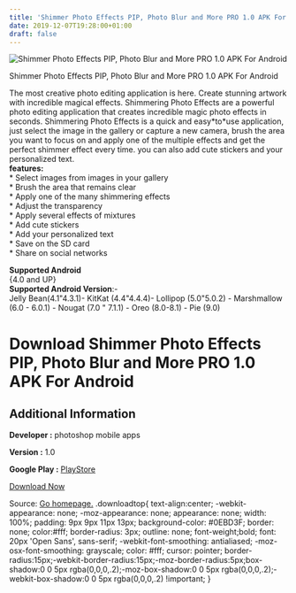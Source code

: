 ```yaml
---
title: 'Shimmer Photo Effects PIP, Photo Blur and More PRO 1.0 APK For Android'
date: 2019-12-07T19:28:00+01:00
draft: false
---
```


![Shimmer Photo Effects PIP, Photo Blur and More PRO 1.0 APK For Android](https://i0.wp.com/apkhome.net/wp-content/uploads/2019/12/Shimmer-Photo-Effects-PIP-Photo-Blur-and-More-PRO-1.0.png "Shimmer Photo Effects PIP, Photo Blur and More PRO 1.0 APK For Android")

  

Shimmer Photo Effects PIP, Photo Blur and More PRO 1.0 APK For Android

The most creative photo editing application is here. Create stunning artwork with incredible magical effects. Shimmering Photo Effects are a powerful photo editing application that creates incredible magic photo effects in seconds. Shimmering Photo Effects is a quick and easy\*to\*use application, just select the image in the gallery or capture a new camera, brush the area you want to focus on and apply one of the multiple effects and get the perfect shimmer effect every time. you can also add cute stickers and your personalized text.  
**features:**  
\* Select images from images in your gallery  
\* Brush the area that remains clear  
\* Apply one of the many shimmering effects  
\* Adjust the transparency  
\* Apply several effects of mixtures  
\* Add cute stickers  
\* Add your personalized text  
\* Save on the SD card  
\* Share on social networks

**Supported Android**  
{4.0 and UP}  
**Supported Android Version**:-  
Jelly Bean(4.1"4.3.1)- KitKat (4.4"4.4.4)- Lollipop (5.0"5.0.2) - Marshmallow (6.0 - 6.0.1) - Nougat (7.0 " 7.1.1) - Oreo (8.0-8.1) - Pie (9.0)

Download Shimmer Photo Effects PIP, Photo Blur and More PRO 1.0 APK For Android
===============================================================================

Additional Information
----------------------

**Developer :** photoshop mobile apps

**Version :** 1.0

**Google Play :** [PlayStore](https://play.google.com/store/apps/details?id=com.psma.shimmerphotoeffects)

  

[Download Now](https://store4app.co/post/shimmer-photo-effects-pip-photo-blur-and-more-pro-1-0-apk-for-android_1575743155)

  
Source: [Go homepage.](https://store4app.co/post/shimmer-photo-effects-pip-photo-blur-and-more-pro-1-0-apk-for-android_1575743155) .downloadtop{ text-align:center; -webkit-appearance: none; -moz-appearance: none; appearance: none; width: 100%; padding: 9px 9px 11px 13px; background-color: #0EBD3F; border: none; color:#fff; border-radius: 3px; outline: none; font-weight;bold; font: 20px 'Open Sans', sans-serif; -webkit-font-smoothing: antialiased; -moz-osx-font-smoothing: grayscale; color: #fff; cursor: pointer; border-radius:15px;-webkit-border-radius:15px;-moz-border-radius:5px;box-shadow:0 0 5px rgba(0,0,0,.2);-moz-box-shadow:0 0 5px rgba(0,0,0,.2);-webkit-box-shadow:0 0 5px rgba(0,0,0,.2) !important; }